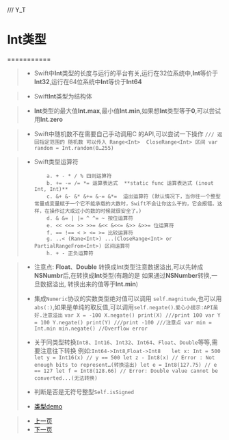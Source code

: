 /// Y_T

# Int类型
===========

> - Swift中**Int**类型的长度与运行的平台有关,运行在32位系统中,**Int**等价于**Int32**,运行在64位系统中**Int**等价于**Int64**
 
> - Swift**Int**类型为结构体

> - **Int**类型的最大值**Int.max**,最小值**Int.min**,如果想**Int**类型等于**0**,可以尝试用**Int.zero**

> - Swift中随机数不在需要自己手动调用C 的API,可以尝试一下操作
> `
> /// 返回指定范围的 随机数 可以传入 Range<Int>  CloseRange<Int> 区间
    var random = Int.random(0…255)
  `

> - Swift类型运算符
> 
>        	a. + - * / % 四则运算符
>       	b. += -= /= *= 运算表达式  **static func 运算表达式 (inout Int, Int)**
>           c. &+ &- &* &+= &-= &*=  溢出运算符 (默认情况下，当你往一个整型常量或变量赋于一个它不能承载的大数时，Swift不会让你这么干的，它会报错。这样，在操作过大或过小的数的时候就很安全了。)
>           d. & &= | |= ^ ^= ~ 按位运算符
>           e. << <<= >> >>= &<< &<<= &>> &>>= 位运算符
>           f. == !== < > <= >= 比较运算符
>           g. ..< (Rane<Int>) ...(CloseRange<Int> or PartialRangeFrom<Int>) 区间运算符
>           h. + - 正负运算符
         
> - 注意点: **Float**、**Double** 转换成Int类型注意数据溢出,可以先转成**NSNumbr**后,在转换成**Int**类型(有趣的是 如果通过**NSNumber**转换,一旦数据溢出, 转换出来的值等于**Int.min**)
> 
> - 集成`Numeric`协议的实数类型绝对值可以调用 `self.magnitude`,也可以用`abs(:)`,如果是单纯的取反值,可以调用`self.negate()`.`爱心小提示:API虽好.注意溢出`
> `
 		var X = -100
		X.negate()
		print(X)
		///print 100
		var Y = 100
		Y.negate()
		print(Y)
		///print -100
		///注意点
		var min = Int.min
		min.negate() //Overflow error 
	`
> 
> - 关于同类型转换`Int8`、`Int16`、`Int32`、`Int64`、`Float`、`Double`等等,需要注意往下转换 例如:`Int64->Int8`,`Float->Int8`
> 	`	
		let x: Int = 500
		let y = Int16(x)
		// y == 500
		let z - Int8(x)
		// Error : Not enough bits to represent…(转换溢出)
		let e = Int8(127.75)
		// e == 127
		let f = Int8(128.66)
		// Error: Double value cannot be converted...(无法转换)
	 `
> - 判断是否是无符号整型`Self.isSigned`
> 
> - [类型demo](./Code/BaseTypeProtocol.swift)
         
> - [上一页](0.目录.md)  
> - [下一页](1.2Float类型.md)

